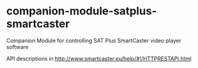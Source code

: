 # companion-module-satplus-smartcaster
Companion Module for controlling SAT Plus SmartCaster video player software

API descriptions in http://www.smartcaster.eu/help/#!/HTTPRESTAPI.html
